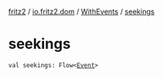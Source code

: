 [fritz2](../../index.md) / [io.fritz2.dom](../index.md) / [WithEvents](index.md) / [seekings](./seekings.md)

# seekings

`val seekings: Flow<`[`Event`](https://kotlinlang.org/api/latest/jvm/stdlib/org.w3c.dom.events/-event/index.html)`>`